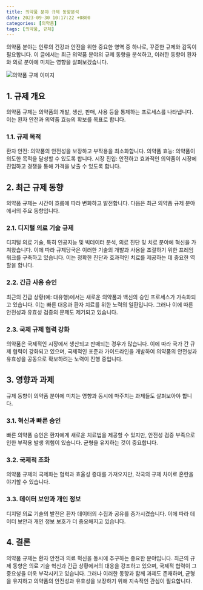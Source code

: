 ```yaml
---
title: 의약품 분야 규제 동향분석
date: 2023-09-30 10:17:22 +0800
categories: [의약품]
tags: [의약품, 규제]
---
```


의약품 분야는 인류의 건강과 안전을 위한 중요한 영역 중 하나로, 꾸준한 규제와 감독이 필요합니다. 이 글에서는 최근 의약품 분야의 규제 동향을 분석하고, 이러한 동향이 환자와 의료 분야에 미치는 영향을 살펴보겠습니다.

![의약품 규제 이미지](https://source.unsplash.com/1600x900/?pharmaceutical-regulation)
## 1. 규제 개요
의약품 규제는 의약품의 개발, 생산, 판매, 사용 등을 통제하는 프로세스를 나타냅니다. 이는 환자 안전과 의약품 효능의 확보를 목표로 합니다.

### 1.1. 규제 목적
환자 안전: 의약품의 안전성을 보장하고 부작용을 최소화합니다.
의약품 효능: 의약품이 의도한 목적을 달성할 수 있도록 합니다.
시장 진입: 안전하고 효과적인 의약품이 시장에 진입하고 경쟁을 통해 가격을 낮출 수 있도록 합니다.
## 2. 최근 규제 동향
의약품 규제는 시간이 흐름에 따라 변화하고 발전합니다. 다음은 최근 의약품 규제 분야에서의 주요 동향입니다.

### 2.1. 디지털 의료 기술 규제
디지털 의료 기술, 특히 인공지능 및 빅데이터 분석, 의료 진단 및 치료 분야에 혁신을 가져왔습니다. 이에 따라 규제당국은 이러한 기술의 개발과 사용을 조절하기 위한 프레임워크를 구축하고 있습니다. 이는 정확한 진단과 효과적인 치료를 제공하는 데 중요한 역할을 합니다.

### 2.2. 긴급 사용 승인
최근의 긴급 상황(예: 대유행)에서는 새로운 의약품과 백신의 승인 프로세스가 가속화되고 있습니다. 이는 빠른 대응과 환자 치료를 위한 노력의 일환입니다. 그러나 이에 따른 안전성과 유효성 검증의 문제도 제기되고 있습니다.

### 2.3. 국제 규제 협력 강화
의약품은 국제적인 시장에서 생산되고 판매되는 경우가 많습니다. 이에 따라 국가 간 규제 협력이 강화되고 있으며, 국제적인 표준과 가이드라인을 개발하여 의약품의 안전성과 유효성을 공동으로 확보하려는 노력이 진행 중입니다.

## 3. 영향과 과제
규제 동향이 의약품 분야에 미치는 영향과 동시에 마주치는 과제들도 살펴보아야 합니다.

### 3.1. 혁신과 빠른 승인
빠른 의약품 승인은 환자에게 새로운 치료법을 제공할 수 있지만, 안전성 검증 부족으로 인한 부작용 발생 위험이 있습니다. 균형을 유지하는 것이 중요합니다.

### 3.2. 국제적 조화
의약품 규제의 국제화는 협력과 효율성 증대를 가져오지만, 각국의 규제 차이로 혼란을 야기할 수 있습니다.

### 3.3. 데이터 보안과 개인 정보
디지털 의료 기술의 발전은 환자 데이터의 수집과 공유를 증가시켰습니다. 이에 따라 데이터 보안과 개인 정보 보호가 더 중요해지고 있습니다.

## 4. 결론
의약품 규제는 환자 안전과 의료 혁신을 동시에 추구하는 중요한 분야입니다. 최근의 규제 동향은 의료 기술 혁신과 긴급 상황에서의 대응을 강조하고 있으며, 국제적 협력이 그 중요성을 더욱 부각시키고 있습니다. 그러나 이러한 동향과 함께 과제도 존재하며, 균형을 유지하고 의약품의 안전성과 유효성을 보장하기 위해 지속적인 관심이 필요합니다.
